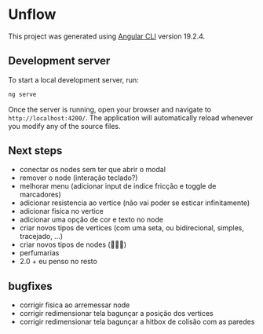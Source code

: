 # Unflow

This project was generated using [Angular CLI](https://github.com/angular/angular-cli) version 19.2.4.

## Development server

To start a local development server, run:

```bash
ng serve
```

Once the server is running, open your browser and navigate to `http://localhost:4200/`. The application will automatically reload whenever you modify any of the source files.

## Next steps

- conectar os nodes sem ter que abrir o modal
- remover o node (interação teclado?)
- melhorar menu (adicionar input de indice fricção e toggle de marcadores)
- adicionar resistencia ao vertice (não vai poder se esticar infinitamente)
- adicionar fisica no vertice
- adicionar uma opção de cor e texto no node
- criar novos tipos de vertices (com uma seta, ou bidirecional, simples, tracejado, ...)
- criar novos tipos de nodes (🤷🏻‍♂️)
- perfumarias
- 2.0 + eu penso no resto

## bugfixes

- corrigir fisica ao arremessar node
- corrigir redimensionar tela bagunçar a posição dos vertices
- corrigir redimensionar tela bagunçar a hitbox de colisão com as paredes